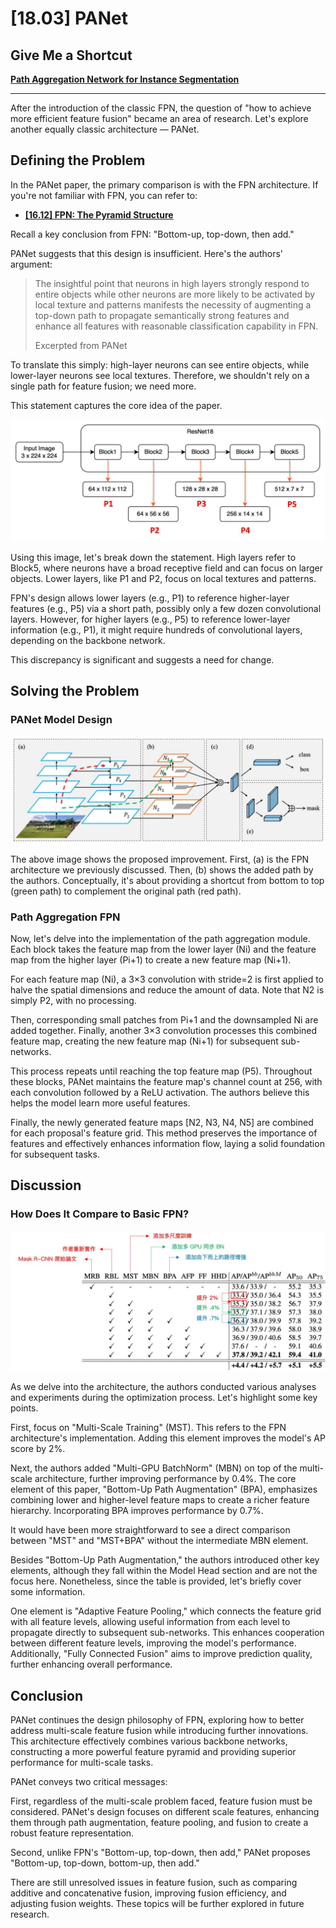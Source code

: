 # [18.03] PANet

## Give Me a Shortcut

**[Path Aggregation Network for Instance Segmentation](https://arxiv.org/abs/1803.01534v4)**

---

After the introduction of the classic FPN, the question of "how to achieve more efficient feature fusion" became an area of research. Let's explore another equally classic architecture — PANet.

## Defining the Problem

In the PANet paper, the primary comparison is with the FPN architecture. If you're not familiar with FPN, you can refer to:

- [**[16.12] FPN: The Pyramid Structure**](../1612-fpn/index.md)

Recall a key conclusion from FPN: "Bottom-up, top-down, then add."

PANet suggests that this design is insufficient. Here's the authors' argument:

> The insightful point that neurons in high layers strongly respond to entire objects while other neurons are more likely to be activated by local texture and patterns manifests the necessity of augmenting a top-down path to propagate semantically strong features and enhance all features with reasonable classification capability in FPN.
>
> Excerpted from PANet

To translate this simply: high-layer neurons can see entire objects, while lower-layer neurons see local textures. Therefore, we shouldn't rely on a single path for feature fusion; we need more.

This statement captures the core idea of the paper.

![panet_1](./img/fpn_2.jpg)

Using this image, let's break down the statement. High layers refer to Block5, where neurons have a broad receptive field and can focus on larger objects. Lower layers, like P1 and P2, focus on local textures and patterns.

FPN's design allows lower layers (e.g., P1) to reference higher-layer features (e.g., P5) via a short path, possibly only a few dozen convolutional layers. However, for higher layers (e.g., P5) to reference lower-layer information (e.g., P1), it might require hundreds of convolutional layers, depending on the backbone network.

This discrepancy is significant and suggests a need for change.

## Solving the Problem

### PANet Model Design

![panet_2](./img/panet_2.jpg)

The above image shows the proposed improvement. First, (a) is the FPN architecture we previously discussed. Then, (b) shows the added path by the authors. Conceptually, it's about providing a shortcut from bottom to top (green path) to complement the original path (red path).

### Path Aggregation FPN

Now, let's delve into the implementation of the path aggregation module. Each block takes the feature map from the lower layer (Ni) and the feature map from the higher layer (Pi+1) to create a new feature map (Ni+1).

For each feature map (Ni), a 3×3 convolution with stride=2 is first applied to halve the spatial dimensions and reduce the amount of data. Note that N2 is simply P2, with no processing.

Then, corresponding small patches from Pi+1 and the downsampled Ni are added together. Finally, another 3×3 convolution processes this combined feature map, creating the new feature map (Ni+1) for subsequent sub-networks.

This process repeats until reaching the top feature map (P5). Throughout these blocks, PANet maintains the feature map's channel count at 256, with each convolution followed by a ReLU activation. The authors believe this helps the model learn more useful features.

Finally, the newly generated feature maps [N2, N3, N4, N5] are combined for each proposal's feature grid. This method preserves the importance of features and effectively enhances information flow, laying a solid foundation for subsequent tasks.

## Discussion

### How Does It Compare to Basic FPN?

![panet_3](./img/panet_3.jpg)

As we delve into the architecture, the authors conducted various analyses and experiments during the optimization process. Let's highlight some key points.

First, focus on "Multi-Scale Training" (MST). This refers to the FPN architecture's implementation. Adding this element improves the model's AP score by 2%.

Next, the authors added "Multi-GPU BatchNorm" (MBN) on top of the multi-scale architecture, further improving performance by 0.4%. The core element of this paper, "Bottom-Up Path Augmentation" (BPA), emphasizes combining lower and higher-level feature maps to create a richer feature hierarchy. Incorporating BPA improves performance by 0.7%.

It would have been more straightforward to see a direct comparison between "MST" and "MST+BPA" without the intermediate MBN element.

Besides "Bottom-Up Path Augmentation," the authors introduced other key elements, although they fall within the Model Head section and are not the focus here. Nonetheless, since the table is provided, let's briefly cover some information.

One element is "Adaptive Feature Pooling," which connects the feature grid with all feature levels, allowing useful information from each level to propagate directly to subsequent sub-networks. This enhances cooperation between different feature levels, improving the model's performance. Additionally, "Fully Connected Fusion" aims to improve prediction quality, further enhancing overall performance.

## Conclusion

PANet continues the design philosophy of FPN, exploring how to better address multi-scale feature fusion while introducing further innovations. This architecture effectively combines various backbone networks, constructing a more powerful feature pyramid and providing superior performance for multi-scale tasks.

PANet conveys two critical messages:

First, regardless of the multi-scale problem faced, feature fusion must be considered. PANet's design focuses on different scale features, enhancing them through path augmentation, feature pooling, and fusion to create a robust feature representation.

Second, unlike FPN's "Bottom-up, top-down, then add," PANet proposes "Bottom-up, top-down, bottom-up, then add."

There are still unresolved issues in feature fusion, such as comparing additive and concatenative fusion, improving fusion efficiency, and adjusting fusion weights. These topics will be further explored in future research.
